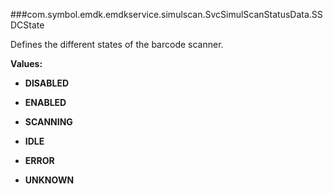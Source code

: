 ###com.symbol.emdk.emdkservice.simulscan.SvcSimulScanStatusData.SSDCState

Defines the different states of the barcode scanner.

**Values:**

* **DISABLED**

* **ENABLED**

* **SCANNING**

* **IDLE**

* **ERROR**

* **UNKNOWN**

